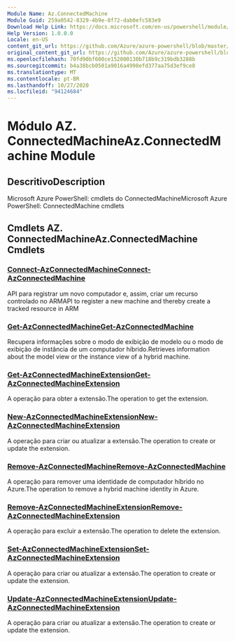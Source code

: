 ```yaml
---
Module Name: Az.ConnectedMachine
Module Guid: 259a0542-8329-4b9e-8f72-dab0efc583e9
Download Help Link: https://docs.microsoft.com/en-us/powershell/module/az.connectedmachine
Help Version: 1.0.0.0
Locale: en-US
content_git_url: https://github.com/Azure/azure-powershell/blob/master/src/ConnectedMachine/help/Az.ConnectedMachine.md
original_content_git_url: https://github.com/Azure/azure-powershell/blob/master/src/ConnectedMachine/help/Az.ConnectedMachine.md
ms.openlocfilehash: 70fd90bf600ce152000130b718b9c319bdb3288b
ms.sourcegitcommit: b4a38bcb0501a9016a4998efd377aa75d3ef9ce8
ms.translationtype: MT
ms.contentlocale: pt-BR
ms.lasthandoff: 10/27/2020
ms.locfileid: "94124684"
---
```

# <span data-ttu-id="f9b83-101">Módulo AZ. ConnectedMachine</span><span class="sxs-lookup"><span data-stu-id="f9b83-101">Az.ConnectedMachine Module</span></span>
## <span data-ttu-id="f9b83-102">Descritivo</span><span class="sxs-lookup"><span data-stu-id="f9b83-102">Description</span></span>
<span data-ttu-id="f9b83-103">Microsoft Azure PowerShell: cmdlets do ConnectedMachine</span><span class="sxs-lookup"><span data-stu-id="f9b83-103">Microsoft Azure PowerShell: ConnectedMachine cmdlets</span></span>

## <span data-ttu-id="f9b83-104">Cmdlets AZ. ConnectedMachine</span><span class="sxs-lookup"><span data-stu-id="f9b83-104">Az.ConnectedMachine Cmdlets</span></span>
### [<span data-ttu-id="f9b83-105">Connect-AzConnectedMachine</span><span class="sxs-lookup"><span data-stu-id="f9b83-105">Connect-AzConnectedMachine</span></span>](Connect-AzConnectedMachine.md)
<span data-ttu-id="f9b83-106">API para registrar um novo computador e, assim, criar um recurso controlado no ARM</span><span class="sxs-lookup"><span data-stu-id="f9b83-106">API to register a new machine and thereby create a tracked resource in ARM</span></span>

### [<span data-ttu-id="f9b83-107">Get-AzConnectedMachine</span><span class="sxs-lookup"><span data-stu-id="f9b83-107">Get-AzConnectedMachine</span></span>](Get-AzConnectedMachine.md)
<span data-ttu-id="f9b83-108">Recupera informações sobre o modo de exibição de modelo ou o modo de exibição de instância de um computador híbrido.</span><span class="sxs-lookup"><span data-stu-id="f9b83-108">Retrieves information about the model view or the instance view of a hybrid machine.</span></span>

### [<span data-ttu-id="f9b83-109">Get-AzConnectedMachineExtension</span><span class="sxs-lookup"><span data-stu-id="f9b83-109">Get-AzConnectedMachineExtension</span></span>](Get-AzConnectedMachineExtension.md)
<span data-ttu-id="f9b83-110">A operação para obter a extensão.</span><span class="sxs-lookup"><span data-stu-id="f9b83-110">The operation to get the extension.</span></span>

### [<span data-ttu-id="f9b83-111">New-AzConnectedMachineExtension</span><span class="sxs-lookup"><span data-stu-id="f9b83-111">New-AzConnectedMachineExtension</span></span>](New-AzConnectedMachineExtension.md)
<span data-ttu-id="f9b83-112">A operação para criar ou atualizar a extensão.</span><span class="sxs-lookup"><span data-stu-id="f9b83-112">The operation to create or update the extension.</span></span>

### [<span data-ttu-id="f9b83-113">Remove-AzConnectedMachine</span><span class="sxs-lookup"><span data-stu-id="f9b83-113">Remove-AzConnectedMachine</span></span>](Remove-AzConnectedMachine.md)
<span data-ttu-id="f9b83-114">A operação para remover uma identidade de computador híbrido no Azure.</span><span class="sxs-lookup"><span data-stu-id="f9b83-114">The operation to remove a hybrid machine identity in Azure.</span></span>

### [<span data-ttu-id="f9b83-115">Remove-AzConnectedMachineExtension</span><span class="sxs-lookup"><span data-stu-id="f9b83-115">Remove-AzConnectedMachineExtension</span></span>](Remove-AzConnectedMachineExtension.md)
<span data-ttu-id="f9b83-116">A operação para excluir a extensão.</span><span class="sxs-lookup"><span data-stu-id="f9b83-116">The operation to delete the extension.</span></span>

### [<span data-ttu-id="f9b83-117">Set-AzConnectedMachineExtension</span><span class="sxs-lookup"><span data-stu-id="f9b83-117">Set-AzConnectedMachineExtension</span></span>](Set-AzConnectedMachineExtension.md)
<span data-ttu-id="f9b83-118">A operação para criar ou atualizar a extensão.</span><span class="sxs-lookup"><span data-stu-id="f9b83-118">The operation to create or update the extension.</span></span>

### [<span data-ttu-id="f9b83-119">Update-AzConnectedMachineExtension</span><span class="sxs-lookup"><span data-stu-id="f9b83-119">Update-AzConnectedMachineExtension</span></span>](Update-AzConnectedMachineExtension.md)
<span data-ttu-id="f9b83-120">A operação para criar ou atualizar a extensão.</span><span class="sxs-lookup"><span data-stu-id="f9b83-120">The operation to create or update the extension.</span></span>

